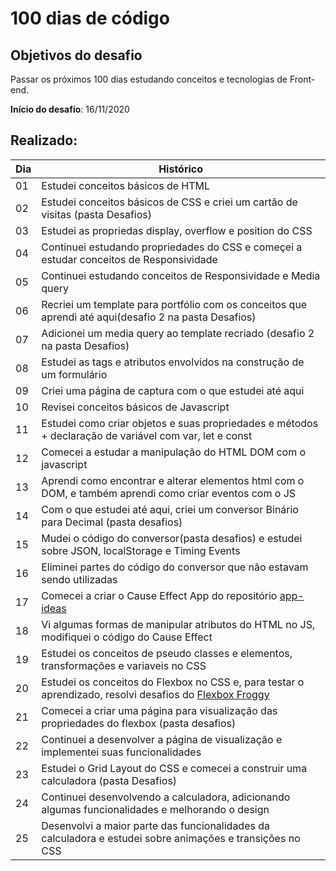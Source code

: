 # 100 dias de código  

## Objetivos do desafio  

Passar os próximos 100 dias estudando conceitos e tecnologias de Front-end.  

**Início do desafio**: 16/11/2020  

## Realizado:

|Dia|Histórico|
|---|---------|
|01|Estudei conceitos básicos de HTML|
|02|Estudei conceitos básicos de CSS e criei um cartão de visitas (pasta Desafios)|
|03|Estudei as propriedas display, overflow e position do CSS|
|04|Continuei estudando propriedades do CSS e começei a estudar conceitos de Responsividade|
|05|Continuei estudando conceitos de Responsividade e Media query|
|06|Recriei um template para portfólio com os conceitos que aprendi até aqui(desafio 2 na pasta Desafios)|
|07|Adicionei um media query ao template recriado (desafio 2 na pasta Desafios)|
|08|Estudei as tags e atributos envolvidos na construção de um formulário|
|09|Criei uma página de captura com o que estudei até aqui|
|10|Revisei conceitos básicos de Javascript|
|11|Estudei como criar objetos e suas propriedades e métodos + declaração de variável com var, let e const|
|12|Comecei a estudar a manipulação do HTML DOM com o javascript|
|13|Aprendi como encontrar e alterar elementos html com o DOM, e também aprendi como criar eventos com o JS|
|14|Com o que estudei até aqui, criei um conversor Binário para Decimal (pasta desafios)|
|15|Mudei o código do conversor(pasta desafios) e estudei sobre JSON, localStorage e Timing Events|
|16|Eliminei partes do código do conversor que não estavam sendo utilizadas|
|17|Comecei a criar o Cause Effect App do repositório [app-ideas](https://github.com/florinpop17/app-ideas)|
|18|Vi algumas formas de manipular atributos do HTML no JS, modifiquei o código do Cause Effect|
|19|Estudei os conceitos de pseudo classes e elementos, transformações e variaveis no CSS|
|20|Estudei os conceitos do Flexbox no CSS e, para testar o aprendizado, resolvi desafios do [Flexbox Froggy](https://flexboxfroggy.com/)| 
|21|Comecei a criar uma página para visualização das propriedades do flexbox (pasta desafios)|
|22|Continuei a desenvolver a página de visualização e implementei suas funcionalidades|
|23|Estudei o Grid Layout do CSS e comecei a construir uma calculadora (pasta Desafios)|
|24|Continuei desenvolvendo a calculadora, adicionando algumas funcionalidades e melhorando o design|
|25|Desenvolvi a maior parte das funcionalidades da calculadora e estudei sobre animações e transições no CSS|